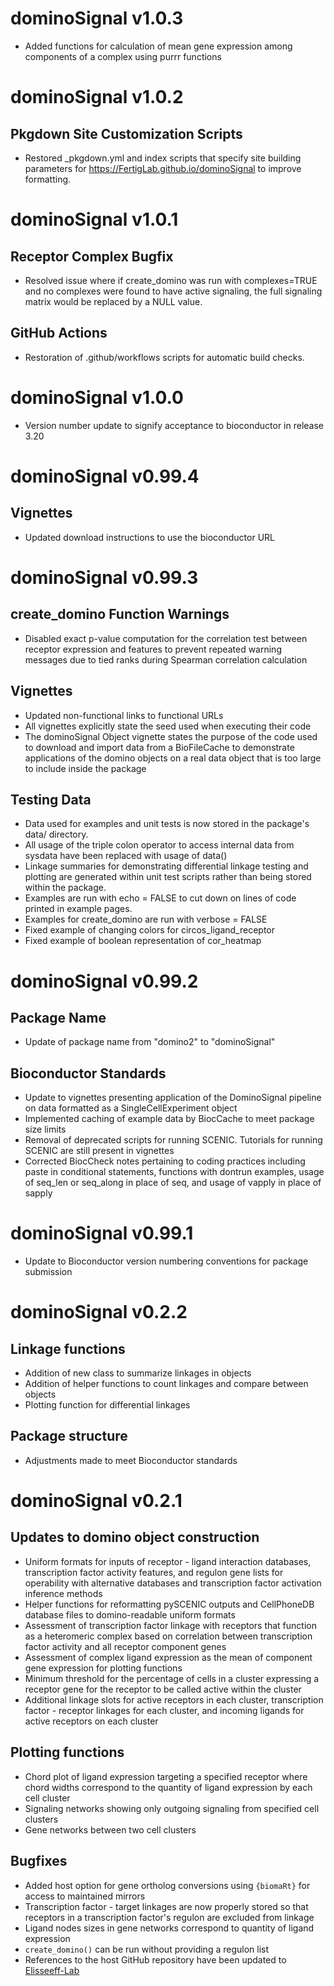 # dominoSignal v1.0.3

- Added functions for calculation of mean gene expression among components of a complex using purrr functions


# dominoSignal v1.0.2

## Pkgdown Site Customization Scripts

- Restored _pkgdown.yml and index scripts that specify site building parameters for https://FertigLab.github.io/dominoSignal to improve formatting.

# dominoSignal v1.0.1

## Receptor Complex Bugfix

- Resolved issue where if create_domino was run with complexes=TRUE and no complexes were found to have active signaling, the full signaling matrix would be replaced by a NULL value.

## GitHub Actions

- Restoration of .github/workflows scripts for automatic build checks.

# dominoSignal v1.0.0

- Version number update to signify acceptance to bioconductor in release 3.20

# dominoSignal v0.99.4

## Vignettes

- Updated download instructions to use the bioconductor URL

# dominoSignal v0.99.3

## create_domino Function Warnings

- Disabled exact p-value computation for the correlation test between receptor expression and features to prevent repeated warning messages due to tied ranks during Spearman correlation calculation 

## Vignettes

- Updated non-functional links to functional URLs
- All vignettes explicitly state the seed used when executing their code
- The dominoSignal Object vignette states the purpose of the code used to download and import data from a BioFileCache to demonstrate applications of the domino objects on a real data object that is too large to include inside the package

## Testing Data

- Data used for examples and unit tests is now stored in the package's data/ directory.
- All usage of the triple colon operator to access internal data from sysdata have been replaced with usage of data()
- Linkage summaries for demonstrating differential linkage testing and plotting are generated within unit test scripts rather than being stored within the package.
- Examples are run with echo = FALSE to cut down on lines of code printed in example pages.
- Examples for create_domino are run with verbose = FALSE
- Fixed example of changing colors for circos_ligand_receptor
- Fixed example of boolean representation of cor_heatmap

# dominoSignal v0.99.2

## Package Name

- Update of package name from "domino2" to "dominoSignal"

## Bioconductor Standards

- Update to vignettes presenting application of the DominoSignal pipeline on data formatted as a SingleCellExperiment object
- Implemented caching of example data by BiocCache to meet package size limits
- Removal of deprecated scripts for running SCENIC. Tutorials for running SCENIC are still present in vignettes
- Corrected BiocCheck notes pertaining to coding practices including paste in conditional statements, functions with dontrun examples, usage of seq_len or seq_along in place of seq, and usage of vapply in place of sapply


# dominoSignal v0.99.1

- Update to Bioconductor version numbering conventions for package submission

# dominoSignal v0.2.2

## Linkage functions
- Addition of new class to summarize linkages in objects
- Addition of helper functions to count linkages and compare between objects
- Plotting function for differential linkages

## Package structure
- Adjustments made to meet Bioconductor standards

# dominoSignal v0.2.1

## Updates to domino object construction
- Uniform formats for inputs of receptor - ligand interaction databases, transcription factor activity features, and regulon gene lists for operability with alternative databases and transcription factor activation inference methods
- Helper functions for reformatting pySCENIC outputs and CellPhoneDB database files to domino-readable uniform formats
- Assessment of transcription factor linkage with receptors that function as a heteromeric complex based on correlation between transcription factor activity and all receptor component genes
- Assessment of complex ligand expression as the mean of component gene expression for plotting functions
- Minimum threshold for the percentage of cells in a cluster expressing a receptor gene for the receptor to be called active within the cluster
- Additional linkage slots for active receptors in each cluster, transcription factor - receptor linkages for each cluster, and incoming ligands for active receptors on each cluster

## Plotting functions
- Chord plot of ligand expression targeting a specified receptor where chord widths correspond to the quantity of ligand expression by each cell cluster
- Signaling networks showing only outgoing signaling from specified cell clusters
- Gene networks between two cell clusters

## Bugfixes
- Added host option for gene ortholog conversions using `{biomaRt}` for access to maintained mirrors
- Transcription factor - target linkages are now properly stored so that receptors in a transcription factor's regulon are excluded from linkage
- Ligand nodes sizes in gene networks correspond to quantity of ligand expression
- `create_domino()` can be run without providing a regulon list
- References to the host GitHub repository have been updated to [Elisseeff-Lab](https://github.com/Elisseeff-Lab/domino)
